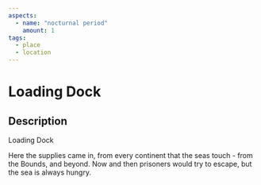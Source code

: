 ```yaml
---
aspects: 
  - name: "nocturnal period"
    amount: 1
tags:
  - place
  - location
---
```


# Loading Dock

## Description
Loading Dock

Here the supplies came in, from every continent that the seas touch - from the Bounds, and beyond. Now and then prisoners would try to escape, but the sea is always hungry.